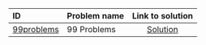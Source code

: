 | ID | Problem name | Link to solution |
|:---|:---|:---:|
| [99problems](https://open.kattis.com/problems/99problems) | 99 Problems | [Solution](https://github.com/versenyi98/kattis-solutions/tree/main/solutions/99%20Problems)|
